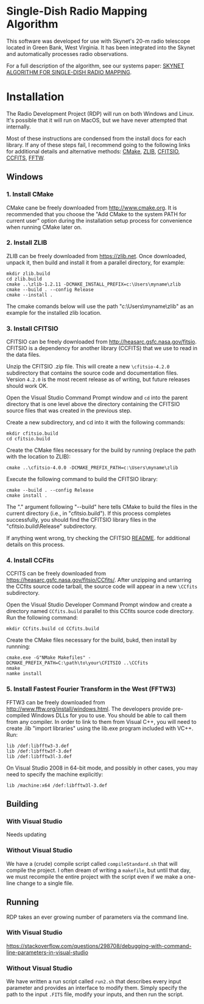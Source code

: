 # Single-Dish Radio Mapping Algorithm
This software was developed for use with Skynet's 20-m radio telescope located in Green Bank, West 
Virginia. It has been integrated into the Skynet and automatically processes radio observations. 

For a full description of the algorithm, see our systems paper: 
[SKYNET ALGORITHM FOR SINGLE-DISH RADIO MAPPING](https://arxiv.org/abs/1808.06128).

# Installation
The Radio Development Project (RDP) will run on both Windows and Linux. It's possible that it will run 
on MacOS, but we have never attempted that internally.

Most of these instructions are condensed from the install docs for each library. If any of these steps
fail, I recommend going to the following links for additional details and alternative methods:
[CMake](https://cmake.org/), 
[ZLIB](https://zlib.net/), 
[CFITSIO](https://heasarc.gsfc.nasa.gov/FTP/software/fitsio/c/README.win), 
[CCFITS](https://heasarc.gsfc.nasa.gov/fitsio/CCfits/html/installation.html),
[FFTW](http://www.fftw.org/install/windows.html).

## Windows

### 1. Install CMake
CMake cane be freely downloaded from http://www.cmake.org. It is recommended that you choose the 
"Add CMake to the system PATH for current user" option during the installation setup process for 
convenience when running CMake later on.

### 2. Install ZLIB
ZLIB can be freely downloaded from https://zlib.net. Once downloaded, unpack it, then build and 
install it from a parallel directory, for example:

```
mkdir zlib.build
cd zlib.build
cmake ..\zlib-1.2.11 -DCMAKE_INSTALL_PREFIX=c:\Users\myname\zlib
cmake --build . --config Release
cmake --install .
```
The cmake comands below will use the path "c:\Users\myname\zlib" as an example for the installed 
zlib location.

### 3. Install CFITSIO
CFITSIO can be freely downloaded from http://heasarc.gsfc.nasa.gov/fitsio. CFITSIO is a dependency for
another library (CCFITS) that we use to read in the data files.

Unzip the CFITSIO .zip file. This will create a new `\cfitsio-4.2.0` subdirectory that contains the 
source code and documentation files. Version `4.2.0` is the most recent release as of writing, but 
future releases should work OK.

Open the Visual Studio Command Prompt window and `cd` into the parent directory that is one level
above the directory containing the CFITSIO source files that was created in the previous step.

Create a new subdirectory, and cd into it with the following commands:
```
mkdir cfitsio.build
cd cfitsio.build
```

Create the CMake files necessary for the build by running (replace the path with the location to ZLIB):
```
cmake ..\cfitsio-4.0.0 -DCMAKE_PREFIX_PATH=c:\Users\myname\zlib
```

Execute the following command to build the CFITSIO library:

```
cmake --build . --config Release
cmake install .
```

 The "." argument following "--build" here tells CMake to build the files in the current directory 
 (i.e., in "cfitsio.build"). If this process completes successfully, you should find the CFITSIO 
 library files in the "cfitsio.build\Release" subdirectory.

If anything went wrong, try checking the CFITSIO [README](https://heasarc.gsfc.nasa.gov/FTP/software/fitsio/c/README.win).
for additional details on this process.
 
### 4. Install CCFits
CCFITS can be freely downloaded from https://heasarc.gsfc.nasa.gov/fitsio/CCfits/. After unzipping and 
untarring the CCfits source code tarball, the source code will appear in a new `\CCfits` subdirectory.

Open the Visual Studio Developer Command Prompt window and create a directory named `CCfits.build` 
parallel to this CCfits source code directory. Run the following command:

```
mkdir CCfits.build cd CCfits.build
```

Create the CMake files necessary for the build, bukd, then install by runnning:
```
cmake.exe -G"NMake Makefiles" -DCMAKE_PREFIX_PATH=C:\path\to\your\CFITSIO ..\CCfits
nmake
namke install
```

### 5. Install Fastest Fourier Transform in the West (FFTW3)
FFTW3 can be freely downloaded from http://www.fftw.org/install/windows.html. The developers provide
pre-compiled Windows DLLs for you to use. You should be able to call them from any compiler. In order 
to link to them from Visual C++, you will need to create .lib "import libraries" using the lib.exe 
program included with VC++. Run:
```
lib /def:libfftw3-3.def
lib /def:libfftw3f-3.def
lib /def:libfftw3l-3.def
```
On Visual Studio 2008 in 64-bit mode, and possibly in other cases, you may need to specify the machine
explicitly:
```
lib /machine:x64 /def:libfftw3l-3.def
```

## Building
### With Visual Studio
Needs updating

### Without Visual Studio
We have a (crude) compile script called `compileStandard.sh` that will compile the project. I often
dream of writing a `makefile`, but until that day, we must recompile the entire project with the script
even if we make a one-line change to a single file.

## Running
RDP takes an ever growing number of parameters via the command line.
### With Visual Studio
https://stackoverflow.com/questions/298708/debugging-with-command-line-parameters-in-visual-studio

### Without Visual Studio
We have written a run script called `run2.sh` that describes every input parameter and provides an
interface to modify them. Simply specify the path to the input `.FITS` file, modify your inputs,
and then run the script.